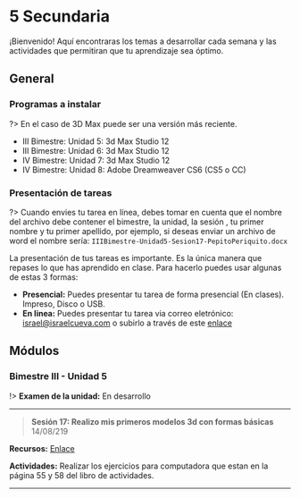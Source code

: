 # 5 Secundaria

¡Bienvenido! Aquí encontraras los temas a desarrollar cada semana y las actividades que permitiran que tu aprendizaje sea óptimo.

## General

### Programas a instalar

?> En el caso de 3D Max puede ser una versión más reciente.

- III Bimestre: Unidad 5: 3d Max Studio 12
- III Bimestre: Unidad 6: 3d Max Studio 12
- IV Bimestre: Unidad 7: 3d Max Studio 12
- IV Bimestre: Unidad 8: Adobe Dreamweaver CS6 (CS5 o CC)

### Presentación de tareas

?> Cuando envies tu tarea en línea, debes tomar en cuenta que el nombre del archivo debe contener el bimestre, la unidad, la sesión , tu primer nombre y tu primer apellido, por ejemplo, si deseas enviar un archivo de word el nombre sería: `IIIBimestre-Unidad5-Sesion17-PepitoPeriquito.docx`

La presentación de tus tareas es importante. Es la única manera que repases lo que has aprendido en clase. Para hacerlo puedes usar algunas de estas 3 formas:

- **Presencial:** Puedes presentar tu tarea de forma presencial (En clases). Impreso, Disco o USB.
- **En linea:** Puedes presentar tu tarea via correo eletrónico: israel@israelcueva.com o subirlo a través de este [enlace](https://www.dropbox.com/request/fk77Bgtq0KlkqZ8qwNlB "Tareas")


## Módulos

### Bimestre III - Unidad 5

!> **Examen de la unidad:** En desarrollo

---

> **Sesión 17: Realizo mis primeros modelos 3d con formas básicas**
14/08/219

**Recursos:** [Enlace](https://1drv.ms/u/s!AqqTiyJZHGaLgfMhaKz6SeHv2Xqvmg?e=IqRK9E "Enlace")

**Actividades:** Realizar los ejercicios para computadora que estan en la página 55 y 58 del libro de actividades.


---